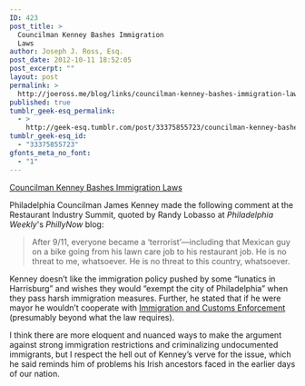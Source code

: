 ```yaml
---
ID: 423
post_title: >
  Councilman Kenney Bashes Immigration
  Laws
author: Joseph J. Ross, Esq.
post_date: 2012-10-11 18:52:05
post_excerpt: ""
layout: post
permalink: >
  http://joeross.me/blog/links/councilman-kenney-bashes-immigration-laws/
published: true
tumblr_geek-esq_permalink:
  - >
    http://geek-esq.tumblr.com/post/33375855723/councilman-kenney-bashes-immigration-laws
tumblr_geek-esq_id:
  - "33375855723"
gfonts_meta_no_font:
  - "1"
---
```

<a href='http://blogs.philadelphiaweekly.com/phillynow/2012/10/11/councilman-kenney-bashes-immigration-laws-at-restaurant-summit/?utm_source=feedburner&amp;utm_medium=feed&amp;utm_campaign=Feed: phillynow (PW Blogs: PhillyNow)'>Councilman Kenney Bashes Immigration Laws</a><div class="link_description"><p>Philadelphia Councilman James Kenney made the following comment at the Restaurant Industry Summit, quoted by Randy Lobasso at <em>Philadelphia Weekly</em>'s <em>PhillyNow</em> blog:</p>

<blockquote>
  <p>After 9/11, everyone became a ‘terrorist’—including that Mexican guy on a bike going from his lawn care job to his restaurant job. He is no threat to me, whatsoever. He is no threat to this country, whatsoever.</p>
</blockquote>

<p>Kenney doesn&#8217;t like the immigration policy pushed by some &#8220;lunatics in Harrisburg&#8221; and wishes they would &#8220;exempt the city of Philadelphia&#8221; when they pass harsh immigration measures. Further, he stated that if he were mayor he wouldn&#8217;t cooperate with <a href="http://www.ice.gov/" target="_blank">Immigration and  Customs Enforcement</a> (presumably beyond what the law requires).</p>

<p>I think there are more eloquent and nuanced ways to make the argument against strong immigration restrictions and criminalizing undocumented immigrants, but I respect the hell out of Kenney&#8217;s verve for the issue, which he said reminds him of problems his Irish ancestors faced in the earlier days of our nation.</p></div>